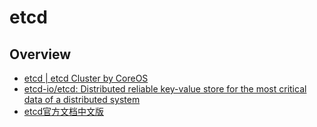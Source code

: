 # etcd

## Overview

- [etcd | etcd Cluster by CoreOS](https://coreos.com/etcd/)
- [etcd-io/etcd: Distributed reliable key-value store for the most critical data of a distributed system](https://github.com/etcd-io/etcd)
- [etcd官方文档中文版](https://doczhcn.gitbook.io/etcd/)
